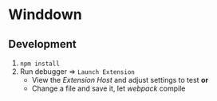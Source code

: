 # Winddown

## Development

1. `npm install`
2. Run debugger => `Launch Extension`
   - View the _Extension Host_ and adjust settings to test **or**
   - Change a file and save it, let _webpack_ compile
